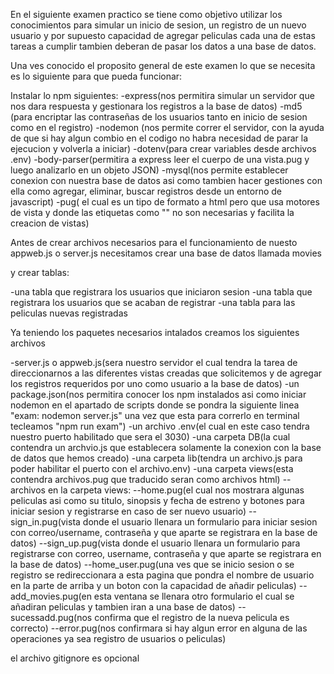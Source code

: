 En el siguiente examen practico se tiene como objetivo utilizar los conocimientos para
simular un inicio de sesion, un registro de un nuevo usuario y por supuesto capacidad de
agregar peliculas cada una de estas tareas a cumplir tambien deberan de pasar los datos
a una base de datos.

Una ves conocido el proposito general de este examen lo que se necesita es lo siguiente 
para que pueda funcionar:

Instalar lo npm siguientes:
-express(nos permitira simular un servidor que nos dara respuesta y gestionara los registros a
la base de datos)
-md5 (para encriptar las contraseñas de los usuarios tanto en inicio de sesion como en el registro)
-nodemon (nos permite correr el servidor, con la ayuda de que si hay algun combio en el codigo no habra necesidad de parar la ejecucion y volverla a iniciar)
-dotenv(para crear variables desde archivos .env)
-body-parser(permitira a express leer el cuerpo de una vista.pug y luego analizarlo en un objeto JSON)
-mysql(nos permite establecer conexion con nuestra base de datos asi como tambien hacer gestiones con ella como agregar, eliminar, buscar registros desde un entorno de javascript)
-pug( el cual es un tipo de formato a html pero que usa motores de vista y donde las etiquetas como "<html>" no son necesarias y facilita la creacion de vistas)

Antes de crear archivos necesarios para el funcionamiento de nuesto appweb.js o server.js
necesitamos crear una base de datos llamada movies

y crear tablas:

-una tabla que registrara los usuarios que iniciaron sesion
-una tabla que registrara los usuarios que se acaban de registrar 
-una tabla para las peliculas nuevas registradas

Ya teniendo los paquetes necesarios intalados creamos los siguientes archivos

-server.js o appweb.js(sera nuestro servidor el cual tendra la tarea de direccionarnos a las diferentes vistas creadas que solicitemos y de agregar los registros requeridos por uno como usuario a la base de datos)
-un package.json(nos permitira conocer los npm instalados asi como iniciar nodemon en el apartado de scripts donde se pondra la siguiente linea "exam: nodemon server.js" una vez que esta para correrlo en terminal tecleamos "npm run exam")
-un archivo .env(el cual en este caso tendra nuestro puerto habilitado que sera el 3030)
-una carpeta DB(la cual contendra un archvio.js que establecera solamente la conexion con la base de datos que hemos creado)
-una carpeta lib(tendra un archivo.js para poder habilitar el puerto con el archivo.env)
-una carpeta views(esta contendra archivos.pug que traducido seran como archivos html)
--archivos en la carpeta views:
--home.pug(el cual nos mostrara algunas peliculas asi como su titulo, sinopsis y fecha de estreno y botones para iniciar sesion y registrarse en caso de ser nuevo usuario)
--sign_in.pug(vista donde el usuario llenara un formulario para iniciar sesion con correo/username, contraseña y que aparte se registrara en la base de datos)
--sign_up.pug(vista donde el usuario llenara un formulario para registrarse con correo, username, contraseña y que aparte se registrara en la base de datos)
--home_user.pug(una ves que se inicio sesion o se registro se redireccionara a esta pagina que pondra el nombre de usuario en la parte de arriba y un boton con la capacidad de añadir peliculas)
--add_movies.pug(en esta ventana se llenara otro formulario el cual se añadiran peliculas y tambien iran a una base de datos)
--sucessadd.pug(nos confirma que el registro de la nueva pelicula es correcto)
--error.pug(nos confirmara si hay algun error en alguna de las operaciones ya sea registro de usuarios o peliculas)

el archivo gitignore es opcional 